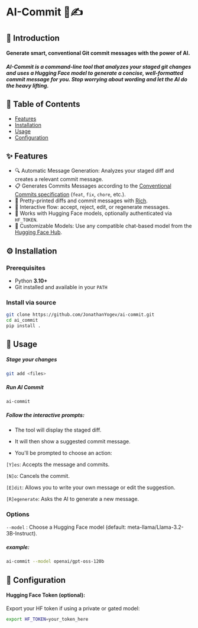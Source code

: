 # AI-Commit 🤖✍️ 

## 📌 Introduction  

#### Generate smart, conventional Git commit messages with the power of AI.

##### AI-Commit is a command-line tool that analyzes your staged git changes and uses a Hugging Face model to generate a concise, well-formatted commit message for you. Stop worrying about wording and let the AI do the heavy lifting.

## 📖 Table of Contents  
- [Features](#-features)  
- [Installation](#-installation)  
- [Usage](#-usage)  
- [Configuration](#-configuration)  



## ✨ Features  
- 🔍 Automatic Message Generation: Analyzes your staged diff and creates a relevant commit message.
- 📋 Generates Commits Messages according to the [Conventional Commits specification](https://www.conventionalcommits.org/en/v1.0.0/) (`feat`, `fix`, `chore`, etc.).
- 🎨 Pretty-printed diffs and commit messages with [Rich](https://github.com/Textualize/rich).  
- 🔄 Interactive flow: accept, reject, edit, or regenerate messages.  
- 🔑 Works with Hugging Face models, optionally authenticated via `HF_TOKEN`.
- 🤖 Customizable Models: Use any compatible chat-based model from the [Hugging Face Hub](https://huggingface.co/docs/inference-endpoints/en/index).




## ⚙️ Installation  

### Prerequisites  
- Python **3.10+**  
- Git installed and available in your `PATH`  

### Install via source  
```bash
git clone https://github.com/JonathanYogev/ai-commit.git
cd ai_commit
pip install .
```

## 🚀 Usage


##### Stage your changes
```bash
git add <files>
```
##### Run AI Commit
```bash
ai-commit
```
##### Follow the interactive prompts:

- The tool will display the staged diff.

- It will then show a suggested commit message.

- You'll be prompted to choose an action:

`[Y]es`: Accepts the message and commits.

`[N]o`: Cancels the commit.

`[E]dit`: Allows you to write your own message or edit the suggestion.

`[R]egenerate`: Asks the AI to generate a new message.
### Options
`--model` <model> : Choose a Hugging Face model (default: meta-llama/Llama-3.2-3B-Instruct).
##### example:
```bash
ai-commit --model openai/gpt-oss-120b
```
## 🔧 Configuration

#### Hugging Face Token (optional):
Export your HF token if using a private or gated model:
```bash
export HF_TOKEN=your_token_here
```

